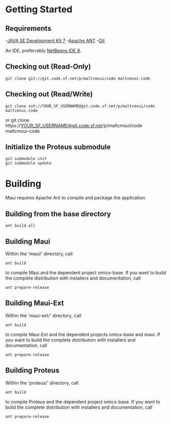 # Getting Started

## Requirements

-[JAVA SE Development Kit 7](http://www.oracle.com/technetwork/java/javase/downloads/jdk7-downloads-1880260.html)
-[Apache ANT](http://ant.apache.org)
-[Git](http://git-scm.com/)

An IDE, preferrably [NetBeans IDE 8](http://www.netbeans.org).

## Checking out (Read-Only)

    git clone git://git.code.sf.net/p/maltcmsui/code maltcmsui-code

## Checking out (Read/Write)

    git clone ssh://YOUR_SF_USERNAME@git.code.sf.net/p/maltcmsui/code maltcmsui-code
or
    git clone https://YOUR_SF_USERNAME@git.code.sf.net/p/maltcmsui/code maltcmsui-code

## Initialize the Proteus submodule
    
    git submodule init
    git submodule update

# Building
Maui requires Apache Ant to compile and package the application.

## Building from the base directory

    ant build-all

## Building Maui
Within the 'maui/' directory, call

    ant build

to compile Maui and the dependent project omics-base. If you want 
to build the complete distribution with installers and documentation, call

    ant prepare-release

## Building Maui-Ext
Within the 'maui-ext/' directory, call

    ant build

to compile Maui-Ext and the dependent projects omics-base and maui. If you want 
to build the complete distribution with installers and documentation, call

    ant prepare-release

## Building Proteus
Within the 'proteus/' directory, call

    ant build

to compile Proteus and the dependent project omics-base. If you want to build 
the complete distribution with installers and documentation, call

    ant prepare-release
